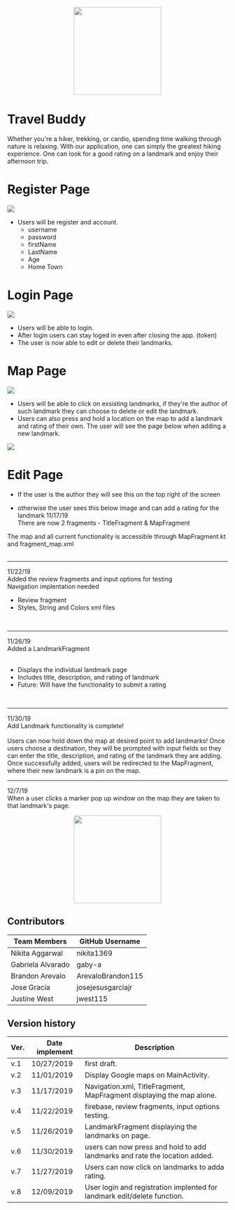 <p align="center">
  <img src="https://github.com/josejesusgarciajr/Travel-App/blob/gabs/TravelApp/app/src/main/res/drawable-v24/newmaingif.gif" width="200">
</p>

# Travel Buddy

Whether you're a hiker, trekking, or cardio, spending time walking through nature is relaxing. With our application, one can simply the greatest hiking experience. One can look for a good rating on a landmark and enjoy their afternoon trip. 


# Register Page 
![](images/reg.gif)
* Users will be register and account.
  * username
  * password
  * firstName
  * LastName
  * Age
  * Home Town
  
# Login Page
![](images/log.gif)
* Users will be able to login.
* After login users can stay loged in even after closing the app. (token)
* The user is now able to edit or delete their landmarks.

# Map Page
![](images/map.PNG)
* Users will be able to click on exsisting landmarks, if they're the author of such landmark they can choose to delete or edit the landmark.
* Users can also press and hold a location on the map to add a landmark and rating of their own. The user will see the page below when adding a new landmark.

![](images/addLandmark.PNG)

# Edit Page

* If the user is the author they will see this on the top right of the screen

* otherwise the user sees this below image and can add a rating for the landmark
11/17/19 </br>
There are now 2 fragments - TitleFragment & MapFragment </br>

The map and all current functionality is accessible through MapFragment.kt and fragment_map.xml</br></br>
<hr>
11/22/19</br>
Added the review fragments and input options for testing</br>
Navigation implentation needed</br>
<ul>
  <li>Review fragment</li>
  <li>Styles, String and Colors xml files</li>
</ul>
</br>
<hr>
11/26/19</br>
Added a LandmarkFragment </br></br>
<ul>
  <li>Displays the individual landmark page</li>
  <li>Includes title, description, and rating of landmark</li>
  <li>Future: Will have the functionality to submit a rating</li>
</ul>
</br>
<hr>
11/30/19</br>
Add Landmark functionality is complete! </br></br>
Users can now hold down the map at desired point to add landmarks! Once users choose a destination, they will be prompted with input fields so they can enter the title, description, and rating of the landmark they are adding. Once successfully added, users will be redirected to the MapFragment, where their new landmark is a pin on the map.
</br>
<hr>
12/7/19<br>
When a user clicks a marker pop up window on the map they are taken to that landmark's page.

<p align="center">
  <img src="https://github.com/josejesusgarciajr/Travel-App/blob/master/TravelApp/app/src/main/res/drawable/globetextgrow.gif" width="200">
</p>

## Contributors

| Team Members | GitHub Username |
| ------ | ------ |
| Nikita Aggarwal | nikita1369 |
| Gabriela Alvarado | gaby-a |
| Brandon Arevalo | ArevaloBrandon115 |
|Jose Gracia| josejesusgarciajr |
|Justine West| jwest115 |


## Version history
| Ver. | Date implement | Description |
| ------ | ------ | ------ |
| v.1 | 10/27/2019 | first draft. |
| v.2 | 11/01/2019 | Display Google maps on MainActivity. |
| v.3 | 11/17/2019 | Navigation.xml, TitleFragment, MapFragment displaying the map alone. |
| v.4 | 11/22/2019 | firebase, review fragments, input options testing. |
| v.5 | 11/26/2019 | LandmarkFragment displaying the landmarks on page.  |
| v.6 | 11/30/2019 | users can now press and hold to add landmarks and rate the location added. |
| v.7 | 11/27/2019 | Users can now click on landmarks to adda rating. |
| v.8 | 12/09/2019 | User login and registration implented for landmark edit/delete function. |
